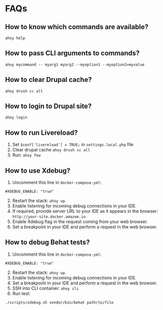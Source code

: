# FAQs

## How to know which commands are available?
```
ahoy help
```

## How to pass CLI arguments to commands?
```
ahoy mycommand -- myarg1 myarg2 --myoption1 --myoption2=myvalue
```

## How to clear Drupal cache?
```
ahoy drush cc all
```

## How to login to Drupal site?
```
ahoy login
```

## How to run Livereload?
1. Set `$conf['livereload'] = TRUE;` in `settings.local.php` file
2. Clear drupal cache `ahoy drush cc all`
3. Run: `ahoy few`

## How to use Xdebug?
1. Uncomment this line in `docker-compose.yml`:
  ```
  #XDEBUG_ENABLE: "true"
  ```
2. Restart the stack: `ahoy up`.
3. Enable listening for incoming debug connections in your IDE.
4. If required, provide server URL to your IDE as it appears in the browser: `http://your-site.docker.amazee.io`
5. Enable Xdebug flag in the request coming from your web browser.
6. Set a breakpoint in your IDE and perform a request in the web browser. 

## How to debug Behat tests?
1. Uncomment this line in `docker-compose.yml`:
  ```
  #XDEBUG_ENABLE: "true"
  ```
2. Restart the stack: `ahoy up`.
3. Enable listening for incoming debug connections in your IDE.
4. Set a breakpoint in your IDE and perform a request in the web browser.
5. SSH into CLI container: `ahoy cli`
6. Run test: 
  ```
  ./scripts/xdebug.sh vendor/bin/behat path/to/file
  ```
